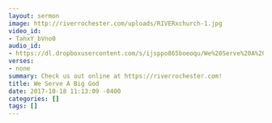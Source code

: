 ```yaml
---
layout: sermon
image: http://riverrochester.com/uploads/RIVERxchurch-1.jpg
video_id:
- TahxY_bVno0
audio_id:
- https://dl.dropboxusercontent.com/s/ijsppo865boeoqu/We%20Serve%20A%20Big%20God.mp3?dl=0
verses:
- none
summary: Check us out online at https://riverrochester.com!
title: We Serve A Big God
date: 2017-10-18 11:13:09 -0400
categories: []
tags: []
---
```

